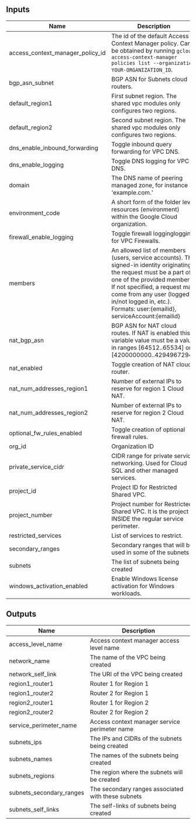 <!-- BEGINNING OF PRE-COMMIT-TERRAFORM DOCS HOOK -->
## Inputs

| Name | Description | Type | Default | Required |
|------|-------------|:----:|:-----:|:-----:|
| access\_context\_manager\_policy\_id | The id of the default Access Context Manager policy. Can be obtained by running `gcloud access-context-manager policies list --organization YOUR-ORGANIZATION_ID`. | number | n/a | yes |
| bgp\_asn\_subnet | BGP ASN for Subnets cloud routers. | number | n/a | yes |
| default\_region1 | First subnet region. The shared vpc modules only configures two regions. | string | n/a | yes |
| default\_region2 | Second subnet region. The shared vpc modules only configures two regions. | string | n/a | yes |
| dns\_enable\_inbound\_forwarding | Toggle inbound query forwarding for VPC DNS. | bool | `"true"` | no |
| dns\_enable\_logging | Toggle DNS logging for VPC DNS. | bool | `"true"` | no |
| domain | The DNS name of peering managed zone, for instance 'example.com.' | string | n/a | yes |
| environment\_code | A short form of the folder level resources (environment) within the Google Cloud organization. | string | n/a | yes |
| firewall\_enable\_logging | Toggle firewall logginglogging for VPC Firewalls. | bool | `"true"` | no |
| members | An allowed list of members (users, service accounts). The signed-in identity originating the request must be a part of one of the provided members. If not specified, a request may come from any user (logged in/not logged in, etc.). Formats: user:{emailid}, serviceAccount:{emailid} | list(string) | n/a | yes |
| nat\_bgp\_asn | BGP ASN for NAT cloud routes. If NAT is enabled this variable value must be a value in ranges [64512..65534] or [4200000000..4294967294]. | number | `"64512"` | no |
| nat\_enabled | Toggle creation of NAT cloud router. | bool | `"false"` | no |
| nat\_num\_addresses\_region1 | Number of external IPs to reserve for region 1 Cloud NAT. | number | `"2"` | no |
| nat\_num\_addresses\_region2 | Number of external IPs to reserve for region 2 Cloud NAT. | number | `"2"` | no |
| optional\_fw\_rules\_enabled | Toggle creation of optional firewall rules. | bool | `"false"` | no |
| org\_id | Organization ID | string | n/a | yes |
| private\_service\_cidr | CIDR range for private service networking. Used for Cloud SQL and other managed services. | string | n/a | yes |
| project\_id | Project ID for Restricted Shared VPC. | string | n/a | yes |
| project\_number | Project number for Restricted Shared VPC. It is the project INSIDE the regular service perimeter. | number | n/a | yes |
| restricted\_services | List of services to restrict. | list(string) | n/a | yes |
| secondary\_ranges | Secondary ranges that will be used in some of the subnets | object | `<map>` | no |
| subnets | The list of subnets being created | list(map(string)) | `<list>` | no |
| windows\_activation\_enabled | Enable Windows license activation for Windows workloads. | bool | `"false"` | no |

## Outputs

| Name | Description |
|------|-------------|
| access\_level\_name | Access context manager access level name |
| network\_name | The name of the VPC being created |
| network\_self\_link | The URI of the VPC being created |
| region1\_router1 | Router 1 for Region 1 |
| region1\_router2 | Router 2 for Region 1 |
| region2\_router1 | Router 1 for Region 2 |
| region2\_router2 | Router 2 for Region 2 |
| service\_perimeter\_name | Access context manager service perimeter name |
| subnets\_ips | The IPs and CIDRs of the subnets being created |
| subnets\_names | The names of the subnets being created |
| subnets\_regions | The region where the subnets will be created |
| subnets\_secondary\_ranges | The secondary ranges associated with these subnets |
| subnets\_self\_links | The self-links of subnets being created |

<!-- END OF PRE-COMMIT-TERRAFORM DOCS HOOK -->

